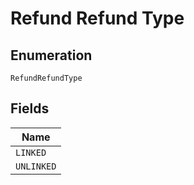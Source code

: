 
# Refund Refund Type

## Enumeration

`RefundRefundType`

## Fields

| Name |
|  --- |
| `LINKED` |
| `UNLINKED` |

